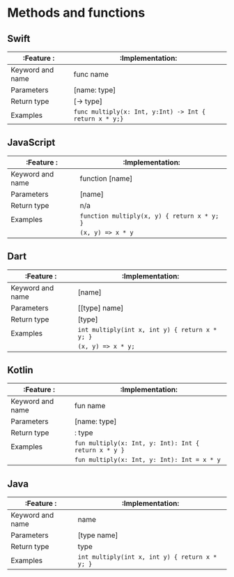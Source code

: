 # Methods and functions

## Swift

:Feature       :|:Implementation:
----------------|------------------------------------------------------------
Keyword and name|func name
Parameters      |[name: type]
Return type     |[-> type]
Examples        |`func multiply(x: Int, y:Int) -> Int { return x * y;}`

## JavaScript	

:Feature       :|:Implementation:
----------------|------------------------------------------------------------
Keyword and name|function [name]
Parameters      |[name]
Return type     |n/a
Examples        |`function multiply(x, y) { return x * y; }`
                |`(x, y) => x * y`

## Dart	

:Feature       :|:Implementation:
----------------|------------------------------------------------------------
Keyword and name|[name]
Parameters      |[[type] name]
Return type     |[type]
Examples        |`int multiply(int x, int y) { return x * y; }`
                |`(x, y) => x * y;`

## Kotlin	

:Feature       :|:Implementation:
----------------|------------------------------------------------------------
Keyword and name|fun name
Parameters      |[name: type]
Return type     |: type
Examples        |`fun multiply(x: Int, y: Int): Int { return x * y }`
                |`fun multiply(x: Int, y: Int): Int = x * y`

## Java	

:Feature       :|:Implementation:
----------------|------------------------------------------------------------
Keyword and name|name
Parameters      |[type name]
Return type     |type
Examples        |`int multiply(int x, int y) { return x * y; }`
